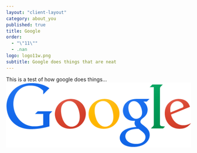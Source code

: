 ```yaml
---
layout: "client-layout"
category: about_you
published: true
title: Google
order: 
  - "\"11\""
  - .nan
logo: logo11w.png
subtitle: Google does things that are neat
---
```


This is a test of how google does things... 
![logo11w.png](/assets/images/uploads/logo11w.png)